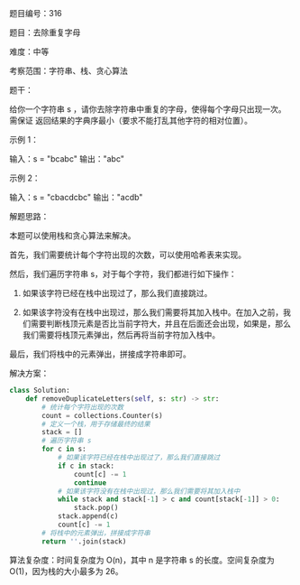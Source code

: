 题目编号：316

题目：去除重复字母

难度：中等

考察范围：字符串、栈、贪心算法

题干：

给你一个字符串 s ，请你去除字符串中重复的字母，使得每个字母只出现一次。需保证 返回结果的字典序最小（要求不能打乱其他字符的相对位置）。

示例 1：

输入：s = "bcabc"
输出："abc"

示例 2：

输入：s = "cbacdcbc"
输出："acdb"

解题思路：

本题可以使用栈和贪心算法来解决。

首先，我们需要统计每个字符出现的次数，可以使用哈希表来实现。

然后，我们遍历字符串 s，对于每个字符，我们都进行如下操作：

1. 如果该字符已经在栈中出现过了，那么我们直接跳过。

2. 如果该字符没有在栈中出现过，那么我们需要将其加入栈中。在加入之前，我们需要判断栈顶元素是否比当前字符大，并且在后面还会出现，如果是，那么我们需要将栈顶元素弹出，然后再将当前字符加入栈中。

最后，我们将栈中的元素弹出，拼接成字符串即可。

解决方案：

```python
class Solution:
    def removeDuplicateLetters(self, s: str) -> str:
        # 统计每个字符出现的次数
        count = collections.Counter(s)
        # 定义一个栈，用于存储最终的结果
        stack = []
        # 遍历字符串 s
        for c in s:
            # 如果该字符已经在栈中出现过了，那么我们直接跳过
            if c in stack:
                count[c] -= 1
                continue
            # 如果该字符没有在栈中出现过，那么我们需要将其加入栈中
            while stack and stack[-1] > c and count[stack[-1]] > 0:
                stack.pop()
            stack.append(c)
            count[c] -= 1
        # 将栈中的元素弹出，拼接成字符串
        return ''.join(stack)
```

算法复杂度：时间复杂度为 O(n)，其中 n 是字符串 s 的长度。空间复杂度为 O(1)，因为栈的大小最多为 26。